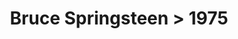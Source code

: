 ---
permalink: /projects/graphics/bootleg-covers/bruce/1975
title: 'Bruce Springsteen > 1975'
artist: 'Bruce_Springsteen'
year: '1975'
layout: bootlegs
header:
  overlay_image: /assets/img/graphics/bootleg-covers/features/bruce/1975.jpg
---